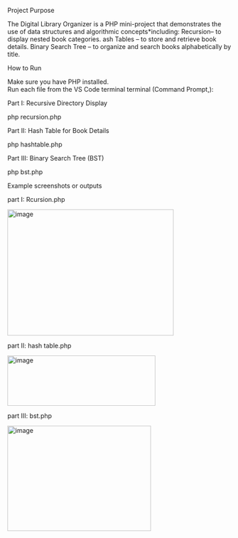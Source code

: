 Project Purpose

The Digital Library Organizer is a PHP mini-project that demonstrates the use of data structures and algorithmic concepts*including:
Recursion– to display nested book categories.
ash Tables – to store and retrieve book details.
Binary Search Tree – to organize and search books alphabetically by title.

 How to Run

Make sure you have PHP installed.  
Run each file from the  VS Code terminal terminal (Command Prompt,):

Part I: Recursive Directory Display

php recursion.php

Part II: Hash Table for Book Details

php hashtable.php

Part III: Binary Search Tree (BST)

php bst.php

Example screenshots or outputs

part I: Rcursion.php

<img width="374" height="284" alt="image" src="https://github.com/user-attachments/assets/3fe267e5-3f9c-4db3-9e4f-c7954ec0fede" />


part II: hash table.php


<img width="333" height="113" alt="image" src="https://github.com/user-attachments/assets/4b306243-ebac-4cee-9515-06efbaad68e0" />


part III: bst.php


<img width="323" height="237" alt="image" src="https://github.com/user-attachments/assets/010158ad-74f0-4666-b303-75b3ddd7a6de" />


